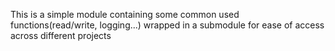 This is a simple module containing some common used functions(read/write, logging...) wrapped in a submodule for ease of access across different projects
